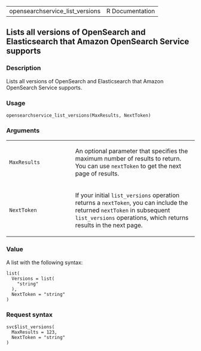 <table style="width: 100%;">
<tbody>
<tr class="odd">
<td>opensearchservice_list_versions</td>
<td style="text-align: right;">R Documentation</td>
</tr>
</tbody>
</table>

## Lists all versions of OpenSearch and Elasticsearch that Amazon OpenSearch Service supports

### Description

Lists all versions of OpenSearch and Elasticsearch that Amazon
OpenSearch Service supports.

### Usage

    opensearchservice_list_versions(MaxResults, NextToken)

### Arguments

<table>
<colgroup>
<col style="width: 35%" />
<col style="width: 65%" />
</colgroup>
<tbody>
<tr class="odd">
<td><code
id="opensearchservice_list_versions_:_MaxResults">MaxResults</code></td>
<td><p>An optional parameter that specifies the maximum number of
results to return. You can use <code>nextToken</code> to get the next
page of results.</p></td>
</tr>
<tr class="even">
<td><code
id="opensearchservice_list_versions_:_NextToken">NextToken</code></td>
<td><p>If your initial <code>list_versions</code> operation returns a
<code>nextToken</code>, you can include the returned
<code>nextToken</code> in subsequent <code>list_versions</code>
operations, which returns results in the next page.</p></td>
</tr>
</tbody>
</table>

### Value

A list with the following syntax:

    list(
      Versions = list(
        "string"
      ),
      NextToken = "string"
    )

### Request syntax

    svc$list_versions(
      MaxResults = 123,
      NextToken = "string"
    )

